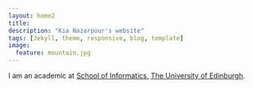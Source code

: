 ```yaml
---
layout: home2
title: 
description: "Kia Nazarpour's website"
tags: [Jekyll, theme, responsive, blog, template]
image:
  feature: mountain.jpg
---
```


I am an academic at <a href="https://www.ed.ac.uk/informatics" target="_blank">School of Informatics</a>, <a href="https://www.ed.ac.uk/" target="_blank">The University of Edinburgh</a>.

